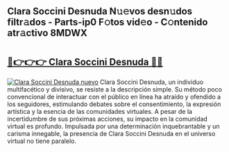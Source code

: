## Clara Soccini Desnuda N𝚞𝚎vos desn𝚞dos filtr𝚊dos - Parts-ip0 F𝚘tos vid𝚎o - C𝚘ntenido atr𝚊ctivo 8MDWX

# <h2><a href="http://mb67do.tromn.icu/?c=Clara+Soccini+Desnuda">🔗👉👉👉 Clara Soccini Desnuda 🔗🔗</a></h2>

[![Clara Soccini Desnuda nuevo](https://i.imgur.com/pEAQMta.gif)](http://mb67do.tromn.icu/?c=Clara+Soccini+Desnuda)
Clara Soccini Desnuda, un individuo multifacético y divisivo, se resiste a la descripción simple. Su método poco convencional de interactuar con el público en línea ha atraído y ofendido a los seguidores, estimulando debates sobre el consentimiento, la expresión artística y la esencia de las comunidades virtuales. A pesar de la incertidumbre de sus próximas acciones, su impacto en la comunidad virtual es profundo. Impulsada por una determinación inquebrantable y un carisma innegable, la presencia de Clara Soccini Desnuda en el universo virtual no tiene paralelo.
